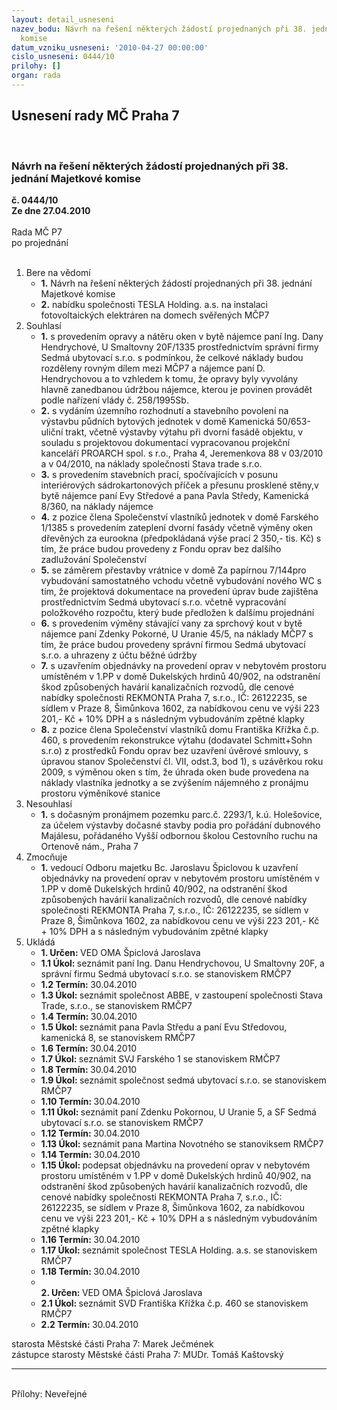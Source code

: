```yaml
---
layout: detail_usneseni
nazev_bodu: Návrh na řešení některých žádostí projednaných při 38. jednání Majetkové
  komise
datum_vzniku_usneseni: '2010-04-27 00:00:00'
cislo_usneseni: 0444/10
prilohy: []
organ: rada
---
```

<div id="ucUsn_pList" class="usn">
	<span><h2>Usnesení rady MČ Praha 7 </h2>
<br></span><div class="standBody">
<span><h3>Návrh na řešení některých žádostí projednaných při 38. jednání Majetkové komise</h3></span><div class="center">
		<strong>č. 0444/10</strong><br>
	</div>
<div class="center">
		<strong>Ze dne 27.04.2010</strong><br><br>
	</div>Rada MČ P7<br> po projednání<br><br><ol>
<li>Bere na vědomí<ul>
<li>
<strong>1.</strong> Návrh na řešení některých žádostí projednaných při 38. jednání Majetkové komise</li>
<li>
<strong>2.</strong> nabídku společnosti TESLA Holding. a.s. na instalaci fotovoltaických elektráren na domech svěřených MČP7</li>
</ul>
</li>
<li>Souhlasí<ul>
<li>
<strong>1.</strong> s provedením opravy a nátěru oken v bytě nájemce paní Ing. Dany Hendrychové, U Smaltovny 20F/1335 prostřednictvím správní firmy Sedmá ubytovací s.r.o. s podmínkou, že celkové náklady budou rozděleny rovným dílem mezi MČP7 a nájemce paní D. Hendrychovou a to vzhledem k tomu, že opravy byly vyvolány hlavně zanedbanou údržbou nájemce, kterou je povinen provádět podle nařízení vlády č. 258/1995Sb. </li>
<li>
<strong>2.</strong> s vydáním územního rozhodnutí a stavebního povolení na výstavbu půdních bytových jednotek v domě Kamenická 50/653-uliční trakt, včetně výstavby výtahu při dvorní fasádě objektu, v souladu s projektovou dokumentací vypracovanou projekční kanceláří PROARCH spol. s r.o., Praha 4, Jeremenkova 88 v 03/2010 a v 04/2010, na náklady společnosti Stava trade s.r.o.</li>
<li>
<strong>3.</strong> s provedením stavebních prací, spočívajících v posunu interiérových sádrokartonových příček a přesunu prosklené stěny,v bytě nájemce paní Evy Středové a pana Pavla Středy, Kamenická 8/360, na náklady nájemce</li>
<li>
<strong>4.</strong> z pozice člena Společenství vlastníků jednotek v domě Farského 1/1385 s provedením  zateplení dvorní fasády včetně výměny oken dřevěných za eurookna (předpokládaná výše prací 2 350,- tis. Kč) s tím, že práce budou provedeny z Fondu oprav bez dalšího zadlužování Společenství</li>
<li>
<strong>5.</strong> se záměrem  přestavby vrátnice v domě Za papírnou 7/144pro vybudování samostatného vchodu včetně vybudování nového WC s tím, že projektová dokumentace na provedení úprav bude zajištěna prostřednictvím Sedmá ubytovací s.r.o. včetně vypracování položkového rozpočtu, který bude předložen k dalšímu projednání</li>
<li>
<strong>6.</strong> s provedením výměny stávající vany za sprchový kout v bytě nájemce paní Zdenky Pokorné, U Uranie 45/5, na náklady MČP7 s tím, že práce budou provedeny správní firmou Sedmá ubytovací s.r.o. a uhrazeny z účtu běžné údržby</li>
<li>
<strong>7.</strong> s uzavřením objednávky na provedení oprav v nebytovém prostoru umístěném v 1.PP v domě Dukelských hrdinů 40/902, na odstranění škod způsobených havárií kanalizačních rozvodů, dle cenové nabídky společnosti REKMONTA Praha 7, s.r.o., IČ: 26122235, se sídlem v Praze 8, Šimůnkova 1602, za nabídkovou cenu ve výši 223 201,- Kč + 10% DPH a s následným vybudováním zpětné klapky</li>
<li>
<strong>8.</strong> z pozice člena Společenství vlastníků domu Františka Křížka č.p. 460, s provedením rekonstrukce výtahu  (dodavatel Schmitt+Sohn s.r.o) z prostředků Fondu oprav bez uzavření úvěrové smlouvy, s úpravou stanov Společenství čl. VII, odst.3, bod 1), s uzávěrkou roku 2009, s výměnou oken s tím, že úhrada oken bude provedena na náklady vlastníka jednotky a se zvýšením nájemného z pronájmu prostoru výměníkové stanice</li>
</ul>
</li>
<li>Nesouhlasí<ul><li>
<strong>1.</strong> s dočasným pronájmem pozemku parc.č. 2293/1, k.ú. Holešovice, za účelem výstavby dočasné stavby podia pro pořádání dubnového Majálesu, pořádaného Vyšší odbornou školou Cestovního ruchu na Ortenově nám., Praha 7</li></ul>
</li>
<li>Zmocňuje<ul><li>
<strong>1.</strong> vedoucí Odboru majetku Bc. Jaroslavu Špiclovou k uzavření objednávky na provedení oprav v nebytovém prostoru umístěném v 1.PP v domě Dukelských hrdinů 40/902, na odstranění škod způsobených havárií kanalizačních rozvodů, dle cenové nabídky společnosti REKMONTA Praha 7, s.r.o., IČ: 26122235, se sídlem v Praze 8, Šimůnkova 1602, za nabídkovou cenu ve výši 223 201,- Kč + 10% DPH a s následným vybudováním zpětné klapky</li></ul>
</li>
<li>Ukládá<ul>
<li>
<strong>1. Určen: </strong>VED OMA Špiclová Jaroslava</li>
<li>
<strong>1.1 Úkol: </strong>seznámit paní Ing. Danu Hendrychovou, U Smaltovny 20F,  a správní firmu Sedmá ubytovací s.r.o. se stanoviskem RMČP7</li>
<li>
<strong>1.2 Termín: </strong>30.04.2010</li>
<li>
<strong>1.3 Úkol: </strong>seznámit společnost  ABBE, v zastoupení společnosti Stava Trade, s.r.o., se stanoviskem RMČP7</li>
<li>
<strong>1.4 Termín: </strong>30.04.2010</li>
<li>
<strong>1.5 Úkol: </strong>seznámit pana Pavla Středu a paní Evu Středovou, kamenická 8, se stanoviskem RMČP7</li>
<li>
<strong>1.6 Termín: </strong>30.04.2010</li>
<li>
<strong>1.7 Úkol: </strong>seznámit SVJ Farského 1 se stanoviskem RMČP7</li>
<li>
<strong>1.8 Termín: </strong>30.04.2010</li>
<li>
<strong>1.9 Úkol: </strong>seznámit společnost sedmá  ubytovací s.r.o. se stanoviskem RMČP7</li>
<li>
<strong>1.10 Termín: </strong>30.04.2010</li>
<li>
<strong>1.11 Úkol: </strong>seznámit paní Zdenku Pokornou, U Uranie 5, a SF Sedmá ubytovací s.r.o. se stanoviskem RMČP7</li>
<li>
<strong>1.12 Termín: </strong>30.04.2010</li>
<li>
<strong>1.13 Úkol: </strong>seznámit pana Martina Novotného se stanoviksem RMČP7</li>
<li>
<strong>1.14 Termín: </strong>30.04.2010</li>
<li>
<strong>1.15 Úkol: </strong>podepsat objednávku na provedení oprav v nebytovém prostoru umístěném v 1.PP v domě Dukelských hrdinů 40/902, na odstranění škod způsobených havárií kanalizačních rozvodů, dle cenové nabídky společnosti REKMONTA Praha 7, s.r.o., IČ: 26122235, se sídlem v Praze 8, Šimůnkova 1602, za nabídkovou cenu ve výši 223 201,- Kč + 10% DPH a s následným vybudováním zpětné klapky</li>
<li>
<strong>1.16 Termín: </strong>30.04.2010</li>
<li>
<strong>1.17 Úkol: </strong>seznámit společnost  TESLA Holding. a.s.  se stanoviskem RMČP7</li>
<li>
<strong>1.18 Termín: </strong>30.04.2010</li>
<li>
<strong><br>2. Určen: </strong>VED OMA Špiclová Jaroslava</li>
<li>
<strong>2.1 Úkol: </strong>seznámit SVD Františka Křížka č.p. 460 se stanoviskem RMČP7</li>
<li>
<strong>2.2 Termín: </strong>30.04.2010</li>
</ul>
</li>
</ol>starosta Městské části Praha 7: Marek Ječmének<br>zástupce starosty Městské části Praha 7: MUDr. Tomáš Kaštovský <hr>
<br>Přílohy: Neveřejné</div>
</div>